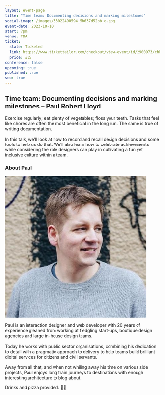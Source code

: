 ```yaml
---
layout: event-page
title: "Time team: Documenting decisions and marking milestones"
social-image: /images/53022490594_5b637d52bb_o.jpg
event-date: 2023-10-10
start: 7pm
venue: TBA
ticket:
  state: Ticketed
  link: https://www.tickettailor.com/checkout/view-event/id/2900973/chk/7689/?modal_widget=true&widget=true
  price: £15
conference: false
upcoming: true
published: true
seo: true
---
```

## Time team: Documenting decisions and marking milestones – Paul Robert Lloyd  

Exercise regularly; eat plenty of vegetables; floss your teeth. Tasks that feel like chores are often the most beneficial in the long run. The same is true of writing documentation.\
\
In this talk, we’ll look at how to record and recall design decisions and some tools to help us do that. We’ll also learn how to celebrate achievements while considering the role designers can play in cultivating a fun yet inclusive culture within a team.

### About Paul

<img src="/images/paul-robert-lloyd.jpeg" alt="Head shot of Paul Robert Lloyd" class="image-align-right"/>

Paul is an interaction designer and web developer with 20 years of experience gleaned from working at fledgling start-ups, boutique design agencies and large in-house design teams.\
\
Today he works with public sector organisations, combining his dedication to detail with a pragmatic approach to delivery to help teams build brilliant digital services for citizens and civil servants.\
\
Away from all that, and when not whiling away his time on various side projects, Paul enjoys long train journeys to destinations with enough interesting architecture to blog about.

Drinks and pizza provided. 🍕🥤